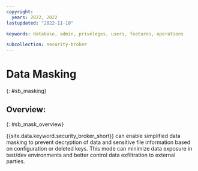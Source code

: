 ```yaml
---
copyright:
  years: 2022, 2022
lastupdated: "2022-11-10"

keywords: database, admin, priveleges, users, features, operations

subcollection: security-broker
---
```


# Data Masking
{: #sb_masking}

## Overview:
{: #sb_mask_overview}

{{site.data.keyword.security_broker_short}} can enable simplified data
masking to prevent decryption of data and sensitive file information
based on configuration or deleted keys. This mode can minimize data
exposure in test/dev environments and better control data exfiltration
to external parties.



